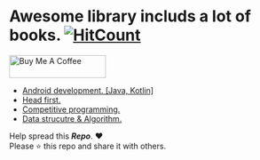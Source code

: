 # Awesome library includs a lot of books. [![HitCount](http://hits.dwyl.com/AmeenAhmed1/awesome-programming-ebooks.svg)](http://hits.dwyl.com/AmeenAhmed1/awesome-programming-ebooks)

<a href="https://paypal.me/AmeenEssa?locale.x=en_US" target="_blank"><img src="https://cdn.buymeacoffee.com/buttons/default-orange.png" alt="Buy Me A Coffee" height="41" width="174"></a>


* <a href= "https://github.com/AmeenAhmed1/awesome-computer-science-ebooks/tree/master/Android%20Notes%20For%20Professionals%20Books" > Android development. [Java, Kotlin] </a>
* <a href= "https://github.com/AmeenAhmed1/awesome-computer-science-ebooks/tree/master/Head%20First%20books" > Head first. </a>
* <a href="https://github.com/AmeenAhmed1/awesome-computer-science-ebooks/tree/master/Data%20Structure%20%26%20Algorithms%20Books/Competitive%20Programming" > Competitive programming. </a>
* <a href= "https://github.com/AmeenAhmed1/awesome-computer-science-ebooks/tree/master/Data%20Structure%20%26%20Algorithms%20Books"> Data strucutre & Algorithm. </a>


Help spread this ***Repo***. :heart:<br />
Please :star: this repo and share it with others.
